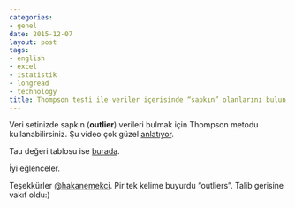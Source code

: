 ```yaml
---
categories:
- genel
date: 2015-12-07
layout: post
tags:
- english
- excel
- istatistik
- longread
- technology
title: Thompson testi ile veriler içerisinde “sapkın” olanlarını bulun
---
```


Veri setinizde sapkın (**outlier**) verileri bulmak için Thompson metodu kullanabilirsiniz. Şu video çok güzel [anlatıyor](https://www.youtube.com/watch?v=vJq65t7rsBE&list=FLc11YyK__RLCzRrNWfkhBjQ&index=1).

Tau değeri tablosu ise [burada](https://www.mne.psu.edu/me345/Exams/Modified_Thompson_tau_table.pdf).

İyi eğlenceler.

Teşekkürler [@hakanemekci](http://tmblr.co/mVp-7Jb8OEySYgCqAV0ZK4g). Pir tek kelime buyurdu “outliers”. Talib gerisine vakıf oldu:)
